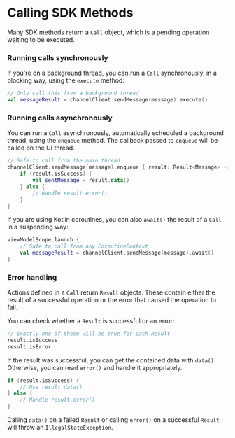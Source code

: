 # Calling SDK Methods

Many SDK methods return a `Call` object, which is a pending operation waiting to be executed.

### Running calls synchronously

If you're on a background thread, you can run a `Call` synchronously, in a blocking way, using the `execute` method:

```kotlin
// Only call this from a background thread
val messageResult = channelClient.sendMessage(message).execute()
```

### Running calls asynchronously

You can run a `Call` asynchronously, automatically scheduled a background thread, using the `enqueue` method. The callback passed to `enqueue` will be called on the UI thread.

```kotlin
// Safe to call from the main thread
channelClient.sendMessage(message).enqueue { result: Result<Message> ->
    if (result.isSuccess) {
        val sentMessage = result.data()
    } else {
        // Handle result.error()
    }
}
```

If you are using Kotlin coroutines, you can also `await()` the result of a `Call` in a suspending way:

```kotlin
viewModelScope.launch {
    // Safe to call from any CoroutineContext
    val messageResult = channelClient.sendMessage(message).await()
}
```

### Error handling

Actions defined in a `Call` return `Result` objects. These contain either the result of a successful operation or the error that caused the operation to fail.

You can check whether a `Result` is successful or an error:

```kotlin
// Exactly one of these will be true for each Result
result.isSuccess
result.isError
```

If the result was successful, you can get the contained data with `data()`. Otherwise, you can read `error()` and handle it appropriately.

```kotlin
if (result.isSuccess) {
    // Use result.data()
} else {
    // Handle result.error()
}
```

Calling `data()` on a failed `Result` or calling `error()` on a successful `Result` will throw an `IllegalStateException`.
